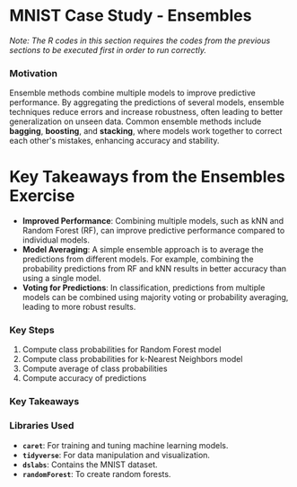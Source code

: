# MNIST Case Study - Ensembles
_Note: The R codes in this section requires the codes from the previous sections to be executed first in order to run correctly._

### Motivation

Ensemble methods combine multiple models to improve predictive performance. By aggregating the predictions of several models, ensemble techniques reduce errors and increase robustness, often leading to better generalization on unseen data. Common ensemble methods include **bagging**, **boosting**, and **stacking**, where models work together to correct each other's mistakes, enhancing accuracy and stability.

# Key Takeaways from the Ensembles Exercise

- **Improved Performance**: Combining multiple models, such as kNN and Random Forest (RF), can improve predictive performance compared to individual models.
- **Model Averaging**: A simple ensemble approach is to average the predictions from different models. For example, combining the probability predictions from RF and kNN results in better accuracy than using a single model.
- **Voting for Predictions**: In classification, predictions from multiple models can be combined using majority voting or probability averaging, leading to more robust results.

### Key Steps

1. Compute class probabilities for Random Forest model
2. Compute class probabilities for k-Nearest Neighbors model
3. Compute average of class probabilities
4. Compute accuracy of predictions

### Key Takeaways



### Libraries Used

- **`caret`**: For training and tuning machine learning models.
- **`tidyverse`**: For data manipulation and visualization.
- **`dslabs`**: Contains the MNIST dataset.
- **`randomForest`**: To create random forests.
